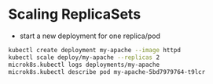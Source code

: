 # Scaling ReplicaSets

- start a new deployment for one replica/pod
```bash
kubectl create deployment my-apache --image httpd
kubectl scale deploy/my-apache --replicas 2
microk8s.kubectl logs deployments/my-apache
microk8s.kubectl describe pod my-apache-5bd7979764-t9lcr
```
